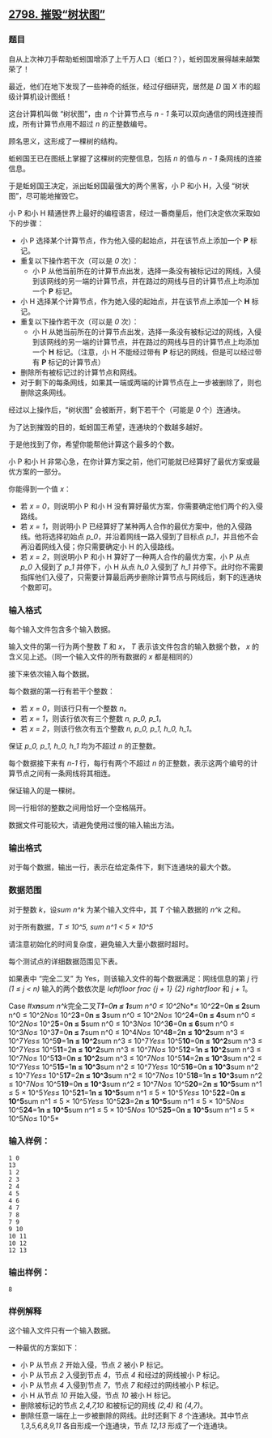 ## [2798. 摧毁“树状图”](https://www.acwing.com/problem/content/2800/)

### 题目

自从上次神刀手帮助蚯蚓国增添了上千万人口（蚯口？），蚯蚓国发展得越来越繁荣了！

最近，他们在地下发现了一些神奇的纸张，经过仔细研究，居然是 *D* 国 *X* 市的超级计算机设计图纸！

这台计算机叫做 “树状图”，由 *n* 个计算节点与 *n - 1* 条可以双向通信的网线连接而成，所有计算节点用不超过 *n* 的正整数编号。

顾名思义，这形成了一棵树的结构。

蚯蚓国王已在图纸上掌握了这棵树的完整信息，包括 *n* 的值与 *n - 1* 条网线的连接信息。

于是蚯蚓国王决定，派出蚯蚓国最强大的两个黑客，小 P 和小 H，入侵 “树状图”，尽可能地摧毁它。

小 P 和小 H 精通世界上最好的编程语言，经过一番商量后，他们决定依次采取如下的步骤：

- 小 P 选择某个计算节点，作为他入侵的起始点，并在该节点上添加一个 **P** 标记。
- 重复以下操作若干次（可以是 *0* 次）：
    - 小 P 从他当前所在的计算节点出发，选择一条没有被标记过的网线，入侵到该网线的另一端的计算节点，并在路过的网线与目的计算节点上均添加一个 **P** 标记。
- 小 H 选择某个计算节点，作为她入侵的起始点，并在该节点上添加一个 **H** 标记。
- 重复以下操作若干次（可以是 *0* 次）：
    - 小 H 从她当前所在的计算节点出发，选择一条没有被标记过的网线，入侵到该网线的另一端的计算节点，并在路过的网线与目的计算节点上均添加一个 **H** 标记。（注意，小 H 不能经过带有 **P** 标记的网线，但是可以经过带有 **P** 标记的计算节点）
- 删除所有被标记过的计算节点和网线。
- 对于剩下的每条网线，如果其一端或两端的计算节点在上一步被删除了，则也删除这条网线。

经过以上操作后，“树状图” 会被断开，剩下若干个（可能是 *0* 个）连通块。

为了达到摧毁的目的，蚯蚓国王希望，连通块的个数越多越好。

于是他找到了你，希望你能帮他计算这个最多的个数。

小 P 和小 H 非常心急，在你计算方案之前，他们可能就已经算好了最优方案或最优方案的一部分。

你能得到一个值 *x*：

- 若 *x = 0*，则说明小 P 和小 H 没有算好最优方案，你需要确定他们两个的入侵路线。
- 若 *x = 1*，则说明小 P 已经算好了某种两人合作的最优方案中，他的入侵路线。他将选择初始点 *p_0*，并沿着网线一路入侵到了目标点 *p_1*，并且他不会再沿着网线入侵；你只需要确定小 H 的入侵路线。
- 若 *x = 2*，则说明小 P 和小 H 算好了一种两人合作的最优方案，小 P 从点 *p_0* 入侵到了 *p_1* 并停下，小 H 从点 *h_0* 入侵到了 *h_1* 并停下。此时你不需要指挥他们入侵了，只需要计算最后两步删除计算节点与网线后，剩下的连通块个数即可。

### 输入格式

每个输入文件包含多个输入数据。

输入文件的第一行为两个整数 *T* 和 *x*， *T* 表示该文件包含的输入数据个数， *x* 的含义见上述。（同一个输入文件的所有数据的 *x* 都是相同的）

接下来依次输入每个数据。

每个数据的第一行有若干个整数：

- 若 *x = 0*，则该行只有一个整数 *n*。
- 若 *x = 1*，则该行依次有三个整数 *n, p_0, p_1*。
- 若 *x = 2*，则该行依次有五个整数 *n, p_0, p_1, h_0, h_1*。

保证 *p_0, p_1, h_0, h_1* 均为不超过 *n* 的正整数。

每个数据接下来有 *n-1* 行，每行有两个不超过 *n* 的正整数，表示这两个编号的计算节点之间有一条网线将其相连。

保证输入的是一棵树。

同一行相邻的整数之间用恰好一个空格隔开。

数据文件可能较大，请避免使用过慢的输入输出方法。

### 输出格式

对于每个数据，输出一行，表示在给定条件下，剩下连通块的最大个数。

### 数据范围

对于整数 *k*，设*sum n^k* 为某个输入文件中，其 *T* 个输入数据的 *n^k* 之和。

对于所有数据，*T ≤ 10^5, sum n^1 < 5 × 10^5*

请注意初始化的时间复杂度，避免输入大量小数据时超时。

每个测试点的详细数据范围见下表。

如果表中 “完全二叉” 为 Yes，则该输入文件的每个数据满足：网线信息的第 *j* 行 *(1 ≤ j < n)* 输入的两个数依次是 *leftlfloor frac {j + 1} {2} rightrfloor* 和 *j + 1*。

Case #*x**n**sum n^k*完全二叉*T**1**=0**n ≤ 1**sum n^0 ≤ 10^2*No*≤ 10^2**2**=0**n ≤ 2**sum n^0 ≤ 10^2*No*≤ 10^2**3**=0**n ≤ 3**sum n^0 ≤ 10^2*No*≤ 10^2**4**=0**n ≤ 4**sum n^0 ≤ 10^2*No*≤ 10^2**5**=0**n ≤ 5**sum n^0 ≤ 10^3*No*≤ 10^3**6**=0**n ≤ 6**sum n^0 ≤ 10^3*No*≤ 10^3**7**=0**n ≤ 7**sum n^0 ≤ 10^4*No*≤ 10^4**8**=2**n ≤ 10^2**sum n^3 ≤ 10^7*Yes*≤ 10^5**9**=1**n ≤ 10^2**sum n^3 ≤ 10^7*Yes*≤ 10^5**10**=0**n ≤ 10^2**sum n^3 ≤ 10^7*Yes*≤ 10^5**11**=2**n ≤ 10^2**sum n^3 ≤ 10^7*No*≤ 10^5**12**=1**n ≤ 10^2**sum n^3 ≤ 10^7*No*≤ 10^5**13**=0**n ≤ 10^2**sum n^3 ≤ 10^7*No*≤ 10^5**14**=2**n ≤ 10^3**sum n^2 ≤ 10^7*Yes*≤ 10^5**15**=1**n ≤ 10^3**sum n^2 ≤ 10^7*Yes*≤ 10^5**16**=0**n ≤ 10^3**sum n^2 ≤ 10^7*Yes*≤ 10^5**17**=2**n ≤ 10^3**sum n^2 ≤ 10^7*No*≤ 10^5**18**=1**n ≤ 10^3**sum n^2 ≤ 10^7*No*≤ 10^5**19**=0**n ≤ 10^3**sum n^2 ≤ 10^7*No*≤ 10^5**20**=2**n ≤ 10^5**sum n^1 ≤ 5 × 10^5*Yes*≤ 10^5**21**=1**n ≤ 10^5**sum n^1 ≤ 5 × 10^5*Yes*≤ 10^5**22**=0**n ≤ 10^5**sum n^1 ≤ 5 × 10^5*Yes*≤ 10^5**23**=2**n ≤ 10^5**sum n^1 ≤ 5 × 10^5*No*≤ 10^5**24**=1**n ≤ 10^5**sum n^1 ≤ 5 × 10^5*No*≤ 10^5**25**=0**n ≤ 10^5**sum n^1 ≤ 5 × 10^5*No*≤ 10^5*

### 输入样例：

```
1 0
13
1 2
2 3
2 4
4 5
4 6
4 7
7 8
7 9
9 10
10 11
10 12
12 13
```

### 输出样例：

```
8
```

### 样例解释

这个输入文件只有一个输入数据。

一种最优的方案如下：

- 小 P 从节点 *2* 开始入侵，节点 *2* 被小 P 标记。
- 小 P 从节点 *2* 入侵到节点 *4*，节点 *4* 和经过的网线被小 P 标记。
- 小 P 从节点 *4* 入侵到节点 *7*，节点 *7* 和经过的网线被小 P 标记。
- 小 H 从节点 *10* 开始入侵，节点 *10* 被小 H 标记。
- 删除被标记的节点 *2,4,7,10* 和被标记的网线 *(2,4)* 和 *(4,7)*。
- 删除任意一端在上一步被删除的网线。此时还剩下 *8* 个连通块。其中节点 *1,3,5,6,8,9,11* 各自形成一个连通块，节点 *12,13* 形成了一个连通块。
